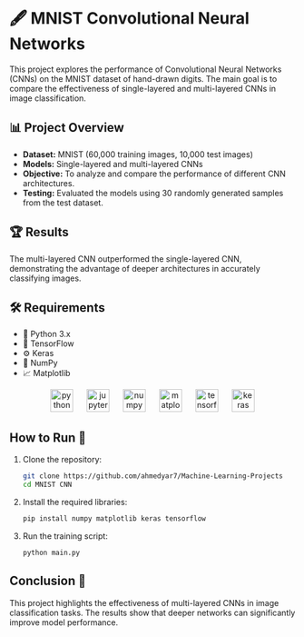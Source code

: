 # 🖋️ MNIST Convolutional Neural Networks

This project explores the performance of Convolutional Neural Networks (CNNs) on the MNIST dataset of hand-drawn digits. The main goal is to compare the effectiveness of single-layered and multi-layered CNNs in image classification.

## 📊 Project Overview

- **Dataset:** MNIST (60,000 training images, 10,000 test images)
- **Models:** Single-layered and multi-layered CNNs
- **Objective:** To analyze and compare the performance of different CNN architectures.
- **Testing:** Evaluated the models using 30 randomly generated samples from the test dataset.

## 🏆 Results

The multi-layered CNN outperformed the single-layered CNN, demonstrating the advantage of deeper architectures in accurately classifying images.

## 🛠️ Requirements

- 🐍 Python 3.x
- 🧠 TensorFlow
- ⚙️ Keras
- 🔢 NumPy
- 📈 Matplotlib

<div align="center">
  <span>
    <img src="https://skillicons.dev/icons?i=py" height="40" alt="python logo" style="margin: 0 10px;" />
    <img src="https://cdn.jsdelivr.net/gh/devicons/devicon/icons/jupyter/jupyter-original.svg" height="40" alt="jupyter logo" style="margin: 0 10px;" />
    <img src="https://cdn.jsdelivr.net/gh/devicons/devicon/icons/numpy/numpy-original.svg" height="40" alt="numpy logo" style="margin: 0 10px;" />
    <img src="https://cdn.jsdelivr.net/gh/devicons/devicon@latest/icons/matplotlib/matplotlib-original.svg" height="40" alt="matplotlib logo" style="margin: 0 10px;" />
    <img src="https://cdn.jsdelivr.net/gh/devicons/devicon@latest/icons/tensorflow/tensorflow-original.svg" height="40" alt="tensorflow logo" style="margin: 0 10px;" />
    <img src="https://cdn.jsdelivr.net/gh/devicons/devicon@latest/icons/keras/keras-original.svg" height="40" alt="keras logo" style="margin: 0 10px;" />
  </span>
</div>

## How to Run 🚀

1. Clone the repository:
   ```bash
   git clone https://github.com/ahmedyar7/Machine-Learning-Projects
   cd MNIST CNN
   ```
2. Install the required libraries:
   ```bash
   pip install numpy matplotlib keras tensorflow
   ```
3. Run the training script:
   ```bash
   python main.py
   ```

## Conclusion 🎯

This project highlights the effectiveness of multi-layered CNNs in image classification tasks. The results show that deeper networks can significantly improve model performance.
